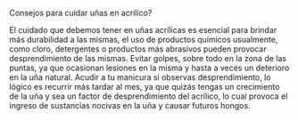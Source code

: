 Consejos para cuidar uñas en acrilico?

El cuidado que debemos tener en uñas acrílicas es esencial para brindar más durabilidad a las mismas, el uso de productos químicos usualmente, como cloro, detergentes o productos más abrasivos pueden provocar desprendimiento de las mismas. Evitar golpes, sobre todo en la zona de las puntas, ya que ocasionan lesiones en la misma y hasta a veces un deterioro en la uña natural. Acudir a tu manicura si observas desprendimiento, lo lógico es recurrir más tardar al mes, ya que quizás tengas un crecimiento de la uña y sea un factor de desprendimiento del acrílico, lo cual provoca el ingreso de sustancias nocivas en la uña y causar futuros hongos.